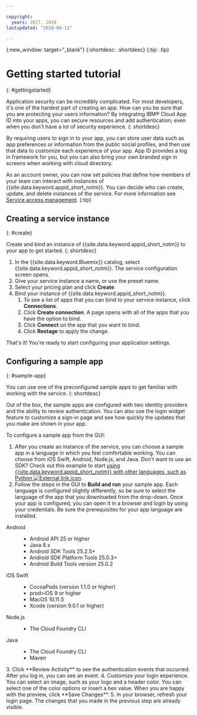 ```yaml
---

copyright:
  years: 2017, 2018
lastupdated: "2018-06-11"

---
```


{:new_window: target="_blank"}
{:shortdesc: .shortdesc}
{:tip: .tip}

# Getting started tutorial
{: #gettingstarted}

Application security can be incredibly complicated. For most developers, it's one of the hardest part of creating an app. How can you be sure that you are protecting your users information? By integrating IBM® Cloud App ID into your apps, you can secure resources and add authentication; even when you don't have a lot of security experience.
{: shortdesc}

By requiring users to sign in to your app, you can store user data such as app preferences or information from the public social profiles, and then use that data to customize each experience of your app. App ID provides a log in framework for you, but you can also bring your own branded sign in screens when working with cloud directory.


As an account owner, you can now set policies that define how members of your team can interact with instances of {{site.data.keyword.appid_short_notm}}. You can decide who can create, update, and delete instances of the service. For more information see [Service access management](/docs/services/appid/iam.html).
{:tip}

## Creating a service instance
{: #create}

Create and bind an instance of {{site.data.keyword.appid_short_notm}} to your app to get started.
{: shortdesc}

1. In the {{site.data.keyword.Bluemix}} catalog, select {{site.data.keyword.appid_short_notm}}. The service configuration screen opens.
2. Give your service instance a name, or use the preset name.
3. Select your pricing plan and click **Create**.
4. Bind your instance of {{site.data.keyword.appid_short_notm}}.
    1. To see a list of apps that you can bind to your service instance, click **Connections**.
    2. Click **Create connection**. A page opens with all of the apps that you have the option to bind.
    3. Click **Connect** on the app that you want to bind.
    4. Click **Restage** to apply the change.

That's it! You're ready to start configuring your application settings.


## Configuring a sample app
{: #sample-app}

You can use one of the preconfigured sample apps to get familiar with working with the service.
{: shortdesc}

Out of the box, the sample apps are configured with two identity providers and the ability to review authentication. You can also use the login widget feature to customize a sign-in page and see how quickly the updates that you make are shown in your app.

To configure a sample app from the GUI:

1. After you create an instance of the service, you can choose a sample app in a language in which you feel comfortable working. You can choose from iOS Swift, Android, Node.js, and Java. Don't want to use an SDK? Check out this example to start <a href="https://github.com/mnsn/appid-python-flask-example" target="_blank">using {{site.data.keyword.appid_short_notm}} with other languages, such as Python <img src="../../icons/launch-glyph.svg" alt="External link icon"></a>.
2. Follow the steps in the GUI to **Build and run** your sample app. Each language is configured slightly differently, so be sure to select the language of the app that you downloaded from the drop-down. Once your app is configured, you can open it in a browser and login by using your credentials. Be sure the prerequisites for your app language are installed.
  <dl>
    <dt> Android </dt>
      <dd><ul><li> Android API 25 or higher </li><li> Java 8.x </li><li> Android SDK Tools 25.2.5+ </li><li> Android SDK Platform Tools 25.0.3+ </li><li> Android Build Tools version 25.0.2 </li></ul></dd>
    <dt> iOS Swift </dt>
      <dd><ul><li> CocoaPods (version 1.1.0 or higher) </li><li> prod>iOS 9 or higher </li><li> MacOS 10.11.5 </li><li> Xcode (version 9.0.1 or higher) </li></ul></dd>
    <dt> Node.js </dt>
      <dd><ul><li> The Cloud Foundry CLI </li></ul></dd>
    <dt> Java </dt>
      <dd><ul><li> The Cloud Foundry CLI </li><li> Maven </li></ul></dd>
  </dl>
3. Click **Review Activity** to see the authentication events that occurred. After you log in, you can see an event.
4. Customize your login experience. You can select an image, such as your logo and a header color. You can select one of the color options or insert a hex value. When you are happy with the preview, click **Save Changes**.
5. In your browser, refresh your login page. The changes that you made in the previous step are already visible.
